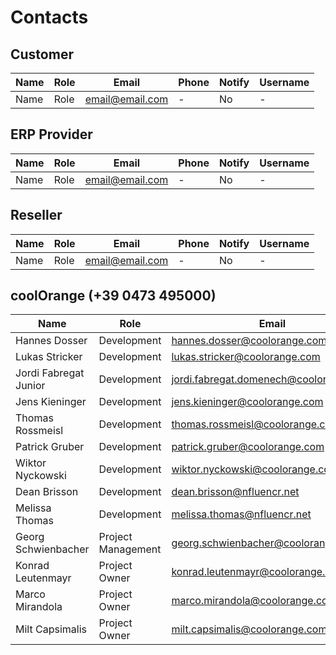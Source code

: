 # Contacts

## Customer

| Name | Role | Email | Phone | Notify | Username |
| - | - | - | - | - | - |
 Name | Role | email@email.com | - | No | - |

## ERP Provider

| Name | Role | Email | Phone | Notify | Username |
| - | - | - | - | - | - |
 Name | Role | email@email.com | - | No | - |

## Reseller

| Name | Role | Email | Phone | Notify | Username |
| - | - | - | - | - | - |
 Name | Role | email@email.com | - | No | - |

## coolOrange (+39 0473 495000)

| Name | Role | Email | Notify | Username |
| - | - | - | - | - |
| Hannes Dosser | Development | hannes.dosser@coolorange.com | Budget | hannesdosser |
| Lukas Stricker | Development | lukas.stricker@coolorange.com | Budget | lustricker |
| Jordi Fabregat Junior| Development | jordi.fabregat.domenech@coolorange.com | Budget |JordiFabregatJunior
| Jens Kieninger | Development | jens.kieninger@coolorange.com | Budget | kieninj |
| Thomas Rossmeisl | Development | thomas.rossmeisl@coolorange.com | Budget | ThomasRossmeisl |
| Patrick Gruber | Development| patrick.gruber@coolorange.com | Budget | PatrickGrub |
| Wiktor Nyckowski | Development | wiktor.nyckowski@coolorange.com | Budget | wnyckowski |
| Dean Brisson | Development | dean.brisson@nfluencr.net | Budget | deanbrisson |
| Melissa Thomas | Development | melissa.thomas@nfluencr.net | Budget | melfrmpsu |
| Georg Schwienbacher | Project Management | georg.schwienbacher@coolorange.com | Budget | georgschwienbacher |
| Konrad Leutenmayr | Project Owner | konrad.leutenmayr@coolorange.com | No | KonradLeutenmayr |
| Marco Mirandola | Project Owner | marco.mirandola@coolorange.com | No | marcomirandola |
| Milt Capsimalis | Project Owner | milt.capsimalis@coolorange.com | No | miltcapsimalis |
